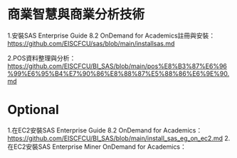 # 商業智慧與商業分析技術

1.安裝SAS Enterprise Guide 8.2 OnDemand for Academics註冊與安裝：https://github.com/EISCFCU/sas/blob/main/installsas.md

2.POS資料整理與分析：https://github.com/EISCFCU/BI_SAS/blob/main/pos%E8%B3%87%E6%96%99%E6%95%B4%E7%90%86%E8%88%87%E5%88%86%E6%9E%90.md


# Optional

1.在EC2安裝SAS Enterprise Guide 8.2 OnDemand for Academics：https://github.com/EISCFCU/BI_SAS/blob/main/install_sas_eg_on_ec2.md
2.在EC2安裝SAS Enterprise Miner OnDemand for Academics：

